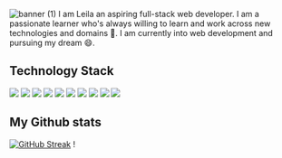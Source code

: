 ![banner (1)](https://github.com/leilafaez/leilafaez/assets/79403281/ba747783-301b-44ba-b5e3-bbddc5bd3713)
I am Leila an aspiring full-stack web developer. I am a passionate learner who's always willing to learn and work across new technologies and domains 🌱. I am currently into web development and pursuing my dream 😄.


<p align= "center" ><b><h2> Technology Stack</h2> </b></p>

![](https://camo.githubusercontent.com/0c3a16a22ae058cfe38a06dc9ea16404cf006409262f547c9ccfa3ec8b30f71e/68747470733a2f2f696d672e736869656c64732e696f2f62616467652f2d48544d4c352d4533344632363f7374796c653d666c61742d737175617265266c6f676f3d68746d6c35266c6f676f436f6c6f723d7768697465) ![](https://camo.githubusercontent.com/2435c2a64789b8a71c701a1a593b4a6e6869789bfb0626e515dc2a6b6dffa6c5/68747470733a2f2f696d672e736869656c64732e696f2f62616467652f2d435353332d3135373242363f7374796c653d666c61742d737175617265266c6f676f3d63737333)
![](https://camo.githubusercontent.com/e56d586bf373ad33a4e8c7101246d54d5edc0fb52b87d309b899ce4818bd6086/68747470733a2f2f696d672e736869656c64732e696f2f62616467652f2d426f6f7473747261702d3536334437433f7374796c653d666c61742d737175617265266c6f676f3d626f6f747374726170) ![](https://camo.githubusercontent.com/cf1a0ef083a2372d7f66b4691d5d25bfd8c098f42871e8da90edb1f32ed187c4/68747470733a2f2f696d672e736869656c64732e696f2f62616467652f2d4a6176615363726970742d626c61636b3f7374796c653d666c61742d737175617265266c6f676f3d6a617661736372697074) ![](https://camo.githubusercontent.com/cec92673ea713fa89ba2ae2033daf5851f6f39393ff5b93231aa707d424638d9/68747470733a2f2f696d672e736869656c64732e696f2f62616467652f2d4e6f64656a732d626c61636b3f7374796c653d666c61742d737175617265266c6f676f3d4e6f64652e6a73) ![](https://camo.githubusercontent.com/137a7a0f28f9e326bcc81a5a0bd853c86435143774c15642d827a5788e778667/68747470733a2f2f696d672e736869656c64732e696f2f62616467652f2d52656163742d626c61636b3f7374796c653d666c61742d737175617265266c6f676f3d7265616374) ![](https://camo.githubusercontent.com/392fa71fd2737088b6d21ba33f3d2fb6e1ac7c61142cdbe56c1d688ecf781ab8/68747470733a2f2f696d672e736869656c64732e696f2f62616467652f2d4d6f6e676f44422d626c61636b3f7374796c653d666c61742d737175617265266c6f676f3d6d6f6e676f6462) ![](https://img.shields.io/badge/-PostgreSQL-336791?style=flat-square&logo=postgresql&logoColor=white) ![](https://img.shields.io/badge/-Next.js-000000?style=flat-square&logo=next.js&logoColor=white) ![](https://camo.githubusercontent.com/61247789f679ccc56aaeb938a1ad0f136d25423df6940e468ab10816c1b23cc4/68747470733a2f2f696d672e736869656c64732e696f2f62616467652f2d4769744875622d626c61636b3f7374796c653d666c61742d737175617265266c6f676f3d676974687562)


<p align= "center" ><b><h2> My Github stats</h2> </b></p>

[![GitHub Streak](http://github-readme-streak-stats.herokuapp.com?user=leilafaez&theme=catppuccin-frappe)](https://git.io/streak-stats) !




